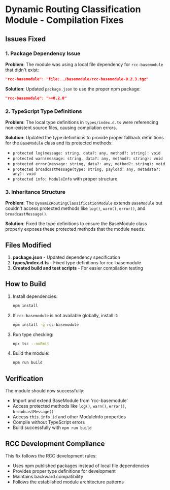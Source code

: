 # Dynamic Routing Classification Module - Compilation Fixes

## Issues Fixed

### 1. Package Dependency Issue
**Problem**: The module was using a local file dependency for `rcc-basemodule` that didn't exist:
```json
"rcc-basemodule": "file:../basemodule/rcc-basemodule-0.2.3.tgz"
```

**Solution**: Updated `package.json` to use the proper npm package:
```json
"rcc-basemodule": ">=0.2.0"
```

### 2. TypeScript Type Definitions
**Problem**: The local type definitions in `types/index.d.ts` were referencing non-existent source files, causing compilation errors.

**Solution**: Updated the type definitions to provide proper fallback definitions for the `BaseModule` class and its protected methods:
- `protected log(message: string, data?: any, method?: string): void`
- `protected warn(message: string, data?: any, method?: string): void`
- `protected error(message: string, data?: any, method?: string): void`
- `protected broadcastMessage(type: string, payload: any, metadata?: any): void`
- `protected info: ModuleInfo` with proper structure

### 3. Inheritance Structure
**Problem**: The `DynamicRoutingClassificationModule` extends `BaseModule` but couldn't access protected methods like `log()`, `warn()`, `error()`, and `broadcastMessage()`.

**Solution**: Fixed the type definitions to ensure the BaseModule class properly exposes these protected methods that the module needs.

## Files Modified

1. **package.json** - Updated dependency specification
2. **types/index.d.ts** - Fixed type definitions for rcc-basemodule
3. **Created build and test scripts** - For easier compilation testing

## How to Build

1. Install dependencies:
   ```bash
   npm install
   ```

2. If `rcc-basemodule` is not available globally, install it:
   ```bash
   npm install -g rcc-basemodule
   ```

3. Run type checking:
   ```bash
   npx tsc --noEmit
   ```

4. Build the module:
   ```bash
   npm run build
   ```

## Verification

The module should now successfully:
- Import and extend BaseModule from 'rcc-basemodule'
- Access protected methods like `log()`, `warn()`, `error()`, `broadcastMessage()`
- Access `this.info.id` and other ModuleInfo properties
- Compile without TypeScript errors
- Build successfully with `npm run build`

## RCC Development Compliance

This fix follows the RCC development rules:
- Uses npm published packages instead of local file dependencies
- Provides proper type definitions for development
- Maintains backward compatibility
- Follows the established module architecture patterns